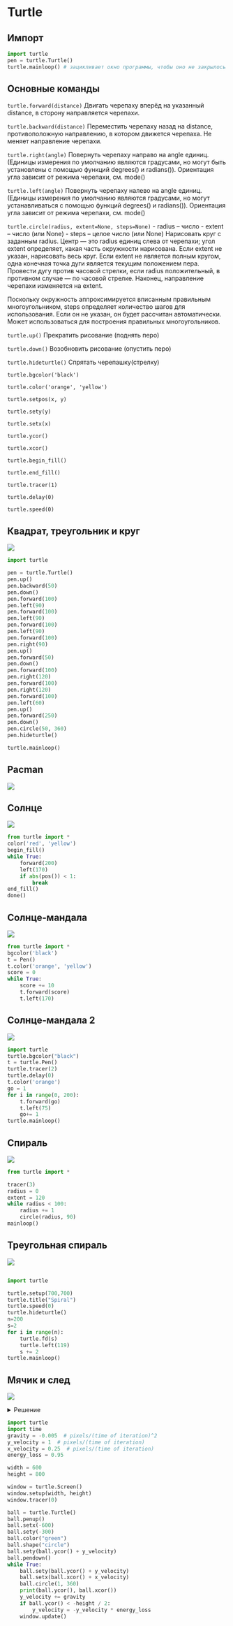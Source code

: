 # Turtle

## Импорт

```python
import turtle
pen = turtle.Turtle()
turtle.mainloop() # зацикливает окно программы, чтобы оно не закрылось
```

## Основные команды

`turtle.forward(distance)`
Двигать черепаху вперёд на указанный distance, в сторону направляется черепахи.

`turtle.backward(distance)`
Переместить черепаху назад на distance, противоположную направлению, в котором движется черепаха. Не меняет направление черепахи.

`turtle.right(angle)`
Повернуть черепаху направо на angle единиц. (Единицы измерения по умолчанию являются градусами, но могут быть установлены с помощью функций degrees() и radians()). Ориентация угла зависит от режима черепахи, см. mode()

`turtle.left(angle)`
Повернуть черепаху налево на angle единиц. (Единицы измерения по умолчанию являются градусами, но могут устанавливаться с помощью функций degrees() и radians()). Ориентация угла зависит от режима черепахи, см. mode()

`turtle.circle(radius, extent=None, steps=None)`
    - radius – число
    - extent – число (или None)
    - steps – целое число (или None)
Нарисовать круг с заданным radius. Центр — это radius единиц слева от черепахи; угол extent определяет, какая часть окружности нарисована. Если extent не указан, нарисовать весь круг. Если extent не является полным кругом, одна конечная точка дуги является текущим положением пера. Провести дугу против часовой стрелки, если radius положительный, в противном случае — по часовой стрелке. Наконец, направление черепахи изменяется на extent.

Поскольку окружность аппроксимируется вписанным правильным многоугольником, steps определяет количество шагов для использования. Если он не указан, он будет рассчитан автоматически. Может использоваться для построения правильных многоугольников.

`turtle.up()`
Прекратить рисование (поднять перо)

`turtle.down()` 
Возобновить рисование (опустить перо)

`turtle.hideturtle()`
Спрятать черепашку(стрелку)

`turtle.bgcolor('black')`

`turtle.color('orange', 'yellow')`

`turtle.setpos(x, y)`

`turtle.sety(y)`

`turtle.setx(x)`

`turtle.ycor()`

`turtle.xcor()`

`turtle.begin_fill()`

`turtle.end_fill()`

`turtle.tracer(1)`

`turtle.delay(0)`

`turtle.speed(0)`

## Квадрат, треугольник и круг

![](../images/turtle/3figures.png)

```python
import turtle

pen = turtle.Turtle()
pen.up()
pen.backward(50)
pen.down()
pen.forward(100)
pen.left(90)
pen.forward(100)
pen.left(90)
pen.forward(100)
pen.left(90)
pen.forward(100)
pen.right(90)
pen.up()
pen.forward(50)
pen.down()
pen.forward(100)
pen.right(120)
pen.forward(100)
pen.right(120)
pen.forward(100)
pen.left(60)
pen.up()
pen.forward(250)
pen.down()
pen.circle(50, 360)
pen.hideturtle()

turtle.mainloop()
```

## Pacman

![](../images/turtle/pacman.png)

## Солнце
![](../images/turtle/sun.png)

```python
from turtle import *
color('red', 'yellow')
begin_fill()
while True:
    forward(200)
    left(170)
    if abs(pos()) < 1:
        break
end_fill()
done()
```

## Солнце-мандала
![](../images/turtle/sun-mandala.png)

```python
from turtle import *
bgcolor('black')
t = Pen()
t.color('orange', 'yellow')
score = 0
while True:
    score += 10
    t.forward(score)
    t.left(170)
```

## Солнце-мандала 2
![](../images/turtle/sun-mandala2.png)
```python
import turtle
turtle.bgcolor("black")
t = turtle.Pen()
turtle.tracer(2)
turtle.delay(0)
t.color('orange')
go = 1
for i in range(0, 200):
    t.forward(go)
    t.left(75)
    go+= 1
turtle.mainloop()
```

## Спираль
![](../images/turtle/spiral.png)
```python
from turtle import *

tracer(3)
radius = 0
extent = 120
while radius < 100:
    radius += 1
    circle(radius, 90)
mainloop()
```

## Треугольная спираль

![](../images/turtle/spiral-triangle.png)

```python

import turtle

turtle.setup(700,700)
turtle.title("Spiral")
turtle.speed(0)
turtle.hideturtle()
n=200
s=2
for i in range(n):
    turtle.fd(s)
    turtle.left(119)
    s += 2
turtle.mainloop()

```

## Мячик и след

![](../images/turtle/ball-line.png)

<details><summary>Решение</summary>
<pre>
<code class="language-python">

import turtle
import time
gravity = -0.005  # pixels/(time of iteration)^2
y_velocity = 1  # pixels/(time of iteration)
x_velocity = 0.25  # pixels/(time of iteration)
energy_loss = 0.95

width = 600
height = 800

window = turtle.Screen()
window.setup(width, height)
window.tracer(0)

ball = turtle.Turtle()
ball.penup()
ball.setx(-600)
ball.sety(-300)
ball.color("green")
ball.shape("circle")
ball.sety(ball.ycor() + y_velocity)
ball.pendown()
while True:
    ball.sety(ball.ycor() + y_velocity)
    ball.setx(ball.xcor() + x_velocity)
    ball.circle(1, 360)
    print(ball.ycor(), ball.xcor())
    y_velocity += gravity
    if ball.ycor() < -height / 2:
        y_velocity = -y_velocity * energy_loss
    window.update()

</code>
</pre>
</details>

```python
import turtle
import time
gravity = -0.005  # pixels/(time of iteration)^2
y_velocity = 1  # pixels/(time of iteration)
x_velocity = 0.25  # pixels/(time of iteration)
energy_loss = 0.95

width = 600
height = 800

window = turtle.Screen()
window.setup(width, height)
window.tracer(0)

ball = turtle.Turtle()
ball.penup()
ball.setx(-600)
ball.sety(-300)
ball.color("green")
ball.shape("circle")
ball.sety(ball.ycor() + y_velocity)
ball.pendown()
while True:
    ball.sety(ball.ycor() + y_velocity)
    ball.setx(ball.xcor() + x_velocity)
    ball.circle(1, 360)
    print(ball.ycor(), ball.xcor())
    y_velocity += gravity
    if ball.ycor() < -height / 2:
        y_velocity = -y_velocity * energy_loss
    window.update()

```

